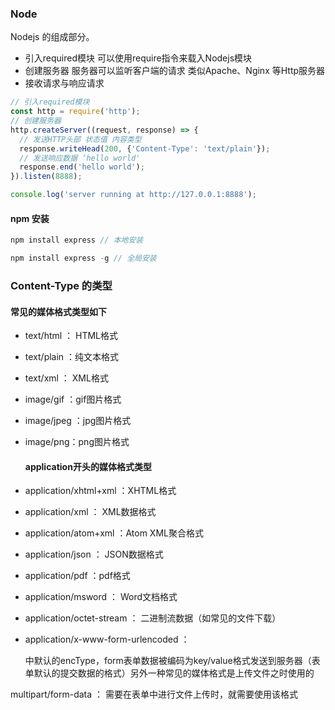 ### Node



Nodejs 的组成部分。

* 引入required模块 可以使用require指令来载入Nodejs模块
* 创建服务器 服务器可以监听客户端的请求 类似Apache、Nginx 等Http服务器
* 接收请求与响应请求 



```javascript
// 引入required模块
const http = require('http');
// 创建服务器
http.createServer((request, response) => {
  // 发送HTTP头部 状态值 内容类型
  response.writeHead(200, {'Content-Type': 'text/plain'});
  // 发送响应数据 ‘hello world'
  response.end('hello world');
}).listen(8888);

console.log('server running at http://127.0.0.1:8888');
```





#### npm 安装

```javascript
npm install express // 本地安装

npm install express -g // 全局安装
```





### Content-Type 的类型



#### 常见的媒体格式类型如下

* text/html ： HTML格式
* text/plain ：纯文本格式      
* text/xml ：  XML格式
* image/gif ：gif图片格式    
* image/jpeg ：jpg图片格式 
* image/png：png图片格式



   #### application开头的媒体格式类型

* application/xhtml+xml ：XHTML格式
* application/xml     ： XML数据格式
* application/atom+xml  ：Atom XML聚合格式    
* application/json    ： JSON数据格式
* application/pdf       ：pdf格式  
* application/msword  ： Word文档格式
* application/octet-stream ： 二进制流数据（如常见的文件下载）
*  application/x-www-form-urlencoded ： <form encType="">中默认的encType，form表单数据被编码为key/value格式发送到服务器（表单默认的提交数据的格式）另外一种常见的媒体格式是上传文件之时使用的



multipart/form-data ： 需要在表单中进行文件上传时，就需要使用该格式











